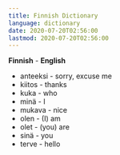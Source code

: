 ```yaml
---
title: Finnish Dictionary
language: dictionary
date: 2020-07-20T02:56:00
lastmod: 2020-07-20T02:56:00
---
```


**Finnish** - **English**
* anteeksi - sorry, excuse me
* kiitos - thanks
* kuka - who
* min&auml; - I
* mukava - nice
* olen - (I) am
* olet - (you) are
* sin&auml; - you
* terve - hello
